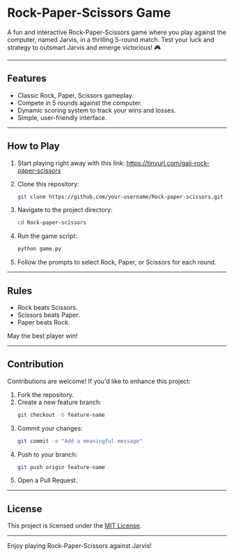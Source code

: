 # Rock-Paper-Scissors Game

A fun and interactive Rock-Paper-Scissors game where you play against the computer, named Jarvis, in a thrilling 5-round match. Test your luck and strategy to outsmart Jarvis and emerge victorious! 🎮

---

## Features

- Classic Rock, Paper, Scissors gameplay.
- Compete in 5 rounds against the computer.
- Dynamic scoring system to track your wins and losses.
- Simple, user-friendly interface.

---

## How to Play
1. Start playing right away with this link: https://tinyurl.com/gaji-rock-paper-scissors

2. Clone this repository:
   ```bash
   git clone https://github.com/your-username/Rock-paper-scissors.git
   ```
3. Navigate to the project directory:
   ```bash
   cd Rock-paper-scissors
   ```
4. Run the game script:
   ```bash
   python game.py
   ```
5. Follow the prompts to select Rock, Paper, or Scissors for each round.

---

## Rules

- Rock beats Scissors.
- Scissors beats Paper.
- Paper beats Rock.

May the best player win!

---

## Contribution

Contributions are welcome! If you'd like to enhance this project:

1. Fork the repository.
2. Create a new feature branch:
   ```bash
   git checkout -b feature-name
   ```
3. Commit your changes:
   ```bash
   git commit -m "Add a meaningful message"
   ```
4. Push to your branch:
   ```bash
   git push origin feature-name
   ```
5. Open a Pull Request.

---

## License

This project is licensed under the [MIT License](LICENSE).

---

Enjoy playing Rock-Paper-Scissors against Jarvis!

